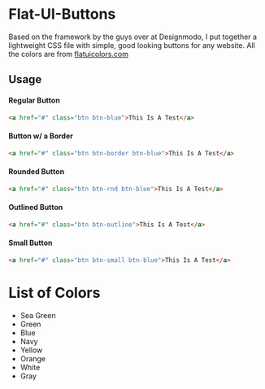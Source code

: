 Flat-UI-Buttons
===============

Based on the framework by the guys over at Designmodo, I put together a lightweight CSS file with simple, good looking buttons for any website. All the colors are from [flatuicolors.com](https://www.flatuicolors.com)

## Usage

#### Regular Button
```html
<a href="#" class="btn btn-blue">This Is A Test</a>
```

#### Button w/ a Border
```html
<a href="#" class="btn btn-border btn-blue">This Is A Test</a>
```

#### Rounded Button
```html
<a href="#" class="btn btn-rnd btn-blue">This Is A Test</a>
```

#### Outlined Button
```html
<a href="#" class="btn btn-outline">This Is A Test</a>
```

#### Small Button
```html
<a href="#" class="btn btn-small btn-blue">This Is A Test</a>
```

# List of Colors

+ Sea Green
+ Green
+ Blue
+ Navy
+ Yellow
+ Orange
+ White
+ Gray

